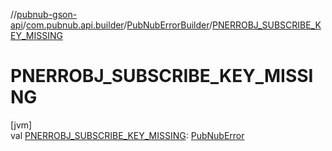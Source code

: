 //[pubnub-gson-api](../../../index.md)/[com.pubnub.api.builder](../index.md)/[PubNubErrorBuilder](index.md)/[PNERROBJ_SUBSCRIBE_KEY_MISSING](-p-n-e-r-r-o-b-j_-s-u-b-s-c-r-i-b-e_-k-e-y_-m-i-s-s-i-n-g.md)

# PNERROBJ_SUBSCRIBE_KEY_MISSING

[jvm]\
val [PNERROBJ_SUBSCRIBE_KEY_MISSING](-p-n-e-r-r-o-b-j_-s-u-b-s-c-r-i-b-e_-k-e-y_-m-i-s-s-i-n-g.md): [PubNubError](../../../../../pubnub-core/pubnub-core-api/pubnub-core-api/com.pubnub.api/-pub-nub-error/index.md)

